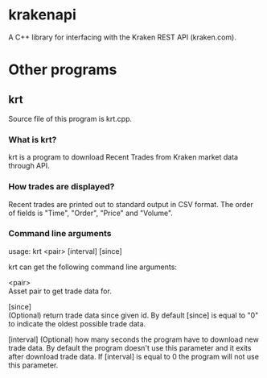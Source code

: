 krakenapi
=========

A C++ library for interfacing with the Kraken REST API (kraken.com).

Other programs
==============

krt
---

Source file of this program is krt.cpp.

### What is krt?

krt is a program to download Recent Trades from Kraken market data through API.  

### How trades are displayed? 
 
Recent trades are printed out to standard output in CSV format. The order of fields is "Time", "Order", "Price" and "Volume".

### Command line arguments

usage: krt \<pair\> [interval] [since]

krt can get the following command line arguments:

  \<pair\>   
  Asset pair to get trade data for.

  [since]  
  (Optional) return trade data since given id. By default [since] is equal 
  to "0" to indicate the oldest possible trade data.

  [interval] 
  (Optional) how many seconds the program have to download new trade data. 
  By default the program doesn't use this parameter and it exits after 
  download trade data. If [interval] is equal to 0 the program will not 
  use this parameter.
